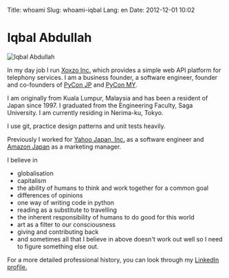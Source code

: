 Title: whoami
Slug: whoami-iqbal
Lang: en
Date: 2012-12-01 10:02

# Iqbal Abdullah

![Iqbal Abdullah]({filename}/images/iqbal-aug-2016-mugshot.png)

In my day job I run [Xoxzo Inc.](https://info.xoxzo.com/) which provides a 
simple web API platform for telephony services. I am a business founder, 
a software engineer, founder and co-founders of [PyCon JP](https://pycon.jp/) 
and [PyCon MY](https://pycon.my/).

I am originally from Kuala Lumpur, Malaysia and has been a resident of Japan
since 1997. I graduated from the Engineering Faculty, Saga University.
I am currently residing in Nerima-ku, Tokyo.

I use git, practice design patterns and unit tests heavily.

Previously I worked for [Yahoo Japan, Inc.](http://docs.yahoo.co.jp/info/company/) as a software engineer and [Amazon
Japan](https://www.amazon.co.jp/) as a marketing manager.

I believe in 

* globalisation
* capitalism
* the ability of humans to think and work together for a common goal
* differences of opinions
* one way of writing code in python
* reading as a substitute to travelling
* the inherent responsibility of humans to do good for this world
* art as a filter to our consciousness
* giving and contributing back
* and sometimes all that I believe in above doesn't work out well so I need to figure something else out.

For a more detailed professional history, you can look through my [LinkedIn
profile.](https://www.linkedin.com/in/iqbalabd)

